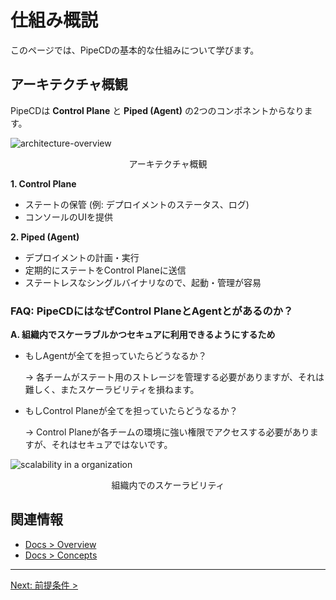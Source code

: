 # 仕組み概説

このページでは、PipeCDの基本的な仕組みについて学びます。

## アーキテクチャ概観

PipeCDは **Control Plane** と **Piped (Agent)** の2つのコンポネントからなります。

![architecture-overview](/images/overview/architecture-role.svg)
<p align="center">アーキテクチャ概観</p>

**1. Control Plane**
   - ステートの保管 (例: デプロイメントのステータス、ログ)
   - コンソールのUIを提供

**2. Piped (Agent)**
   - デプロイメントの計画・実行
   - 定期的にステートをControl Planeに送信
   - ステートレスなシングルバイナリなので、起動・管理が容易

### FAQ: PipeCDにはなぜControl PlaneとAgentとがあるのか？

**A. 組織内でスケーラブルかつセキュアに利用できるようにするため**

- もしAgentが全てを担っていたらどうなるか？

  -> 各チームがステート用のストレージを管理する必要がありますが、それは難しく、またスケーラビリティを損ねます。

- もしControl Planeが全てを担っていたらどうなるか？

  -> Control Planeが各チームの環境に強い権限でアクセスする必要がありますが、それはセキュアではないです。

![scalability in a organization](/images/overview/architecture-organization.svg)
<p align="center">組織内でのスケーラビリティ</p>

## 関連情報

- [Docs > Overview](https://pipecd.dev/docs/overview/)
- [Docs > Concepts](https://pipecd.dev/docs/concepts/)

---

[Next: 前提条件 >](../20-prerequisites/README.md)
